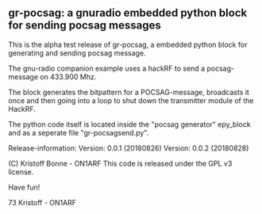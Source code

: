 gr-pocsag: a gnuradio embedded python block for sending pocsag messages
-----------------------------------------------------------------------


This is the alpha test release of gr-pocsag, a embedded python block for generating and
sending pocsag message.

The gnu-radio companion example uses a hackRF to send a pocsag-message on 433.900 Mhz.


The block generates the bitpattern for a POCSAG-message, broadcasts it once and then going into a loop
to shut down the transmitter module of the HackRF.


The python code itself is located inside the "pocsag generator" epy_block and as a seperate file "gr-pocsagsend.py".



Release-information:
Version: 0.0.1 (20180826)
Version: 0.0.2 (20180828)


(C) Kristoff Bonne - ON1ARF
This code is released under the GPL v3 license.


Have fun!

73
Kristoff - ON1ARF

